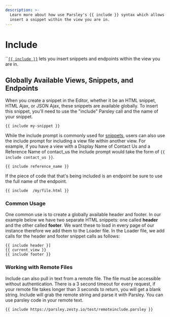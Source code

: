 ```yaml
---
description: >-
  Learn more about how use Parsley's {{ include }} syntax which allows you
  insert a snippet within the view you are in.
---
```


# Include

\`\`[`{{ include }}`](https://zesty.org/services/web-engine/introduction-to-parsley/parsley-index#include) lets you insert snippets and endpoints within the view you are in.

## Globally Available Views, Snippets, and Endpoints

When you create a snippet in the Editor, whether it be an HTML snippet, HTML Ajax, or JSON Ajax, these snippets are available globally. To insert this snippet, you'll need to use the "include" Parsley call and the name of your snippet.

```text
{{ include my-snippet }}
```

While the include prompt is commonly used for [snippets](https://zesty.org/glossary#snippet), users can also use the include prompt for including a view file within another view. For example, if you have a view with a Display Name of Contact Us and a Reference Name of contact\_us the include prompt would take the form of `{{ include contact_us }}`.

```text
{{ include reference_name }}
```

If the piece of code that that's being included is an endpoint be sure to use the full name of the endpoint.

```text
{{ include  /my/file.html }}
```

### Common Usage

One common use is to create a globally available header and footer. In our example below we have two separate HTML snippets: one called **header** and the other called **footer**. We want these to load in every page of our instance therefore we add them to the Loader file. In the Loader file, we add calls for the header and footer snippet calls as follows:

```text
{{ include header }]
{{ current_view }}
{{ include footer }}
```

### Working with Remote Files

Include can also pull in text from a remote file. The file must be accessible without authentication. There is a 3 second timeout for every request, if your remote file takes longer than 3 seconds to return, you will get a blank string. Include will grab the remote string and parse it with Parsley. You can use parsley code in your remote text.

```text
{{ include https://parsley.zesty.io/test/remoteinclude.parsley }}
```

